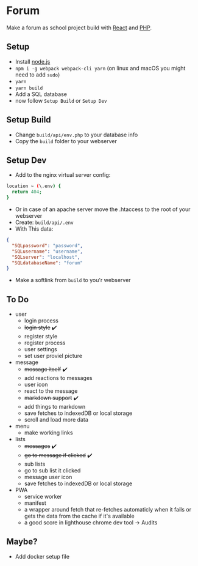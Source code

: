 # Forum
Make a forum as school project build with [React](https://reactjs.org/) and [PHP](http://www.php.net/).  

## Setup
- Install [node.js](https://nodejs.org/en/)
- `npm i -g webpack webpack-cli yarn` (on linux and macOS you might need to add `sudo`)
- `yarn`
- `yarn build`
- Add a SQL database
- now follow `Setup Build` or `Setup Dev`

## Setup Build
- Change `build/api/env.php` to your database info  
- Copy the `build` folder to your webserver  

## Setup Dev
- Add to the nginx virtual server config:  
```BASH
location ~ (\.env) { 
  return 404;
}
```  
- Or in case of an apache server move the .htaccess to the root of your webserver  
- Create: `build/api/.env`  
- With This data:  
```JSON
{
  "SQLpassword": "password",
  "SQLusername": "username",
  "SQLserver": "localhost",
  "SQLdatabaseName": "forum"
}
```  
- Make a softlink from `build` to you'r webserver  

## To Do
- user
  - login process
  - ~~login style~~ :heavy_check_mark:
  - register style
  - register process
  - user settings
  - set user proviel picture
- message
  - ~~message itself~~ :heavy_check_mark:
  - add reactions to messages
  - user icon
  - react to the message
  - ~~markdown support~~ :heavy_check_mark:
  - add things to markdown
  - save fetches to indexedDB or local storage
  - scroll and load more data
- menu
  - make working links
- lists
  - ~~messages~~ :heavy_check_mark:
  - ~~go to message if clicked~~ :heavy_check_mark:
  - sub lists
  - go to sub list it clicked
  - message user icon
  - save fetches to indexedDB or local storage
- PWA
  - service worker
  - manifest
  - a wrapper around fetch that re-fetches automaticly when it fails or gets the data from the cache if it's available
  - a good score in lighthouse chrome dev tool -> Audits

## Maybe?
- Add docker setup file